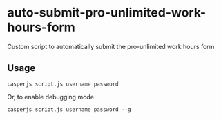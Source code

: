 # auto-submit-pro-unlimited-work-hours-form
Custom script to automatically submit the pro-unlimited work hours form

## Usage

```
casperjs script.js username password
```

Or, to enable debugging mode

```
casperjs script.js username password --g
```
